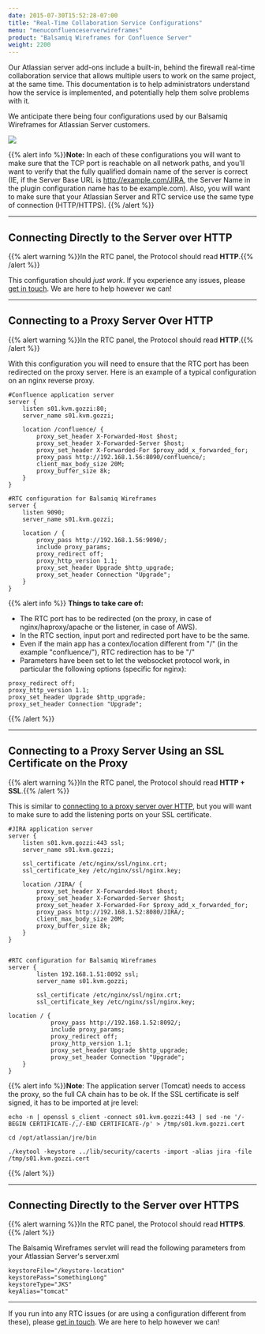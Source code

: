 ```yaml
---
date: 2015-07-30T15:52:28-07:00
title: "Real-Time Collaboration Service Configurations"
menu: "menuconfluenceserverwireframes"
product: "Balsamiq Wireframes for Confluence Server"
weight: 2200
---
```


Our Atlassian server add-ons include a built-in, behind the firewall real-time collaboration service that allows multiple users to work on the same project, at the same time. This documentation is to help administrators understand how the service is implemented, and potentially help them solve problems with it.

We anticipate there being four configurations used by our Balsamiq Wireframes for Atlassian Server customers.

![](//media.balsamiq.com/img/support/docs/atlassian/bwrtc.png)

{{% alert info %}}**Note:** In each of these configurations you will want to make sure that the TCP port is reachable on all network paths, and you'll want to verify that the fully qualified domain name of the server is correct (IE, if the Server Base URL is http://example.com/JIRA, the Server Name in the plugin configuration name has to be example.com). Also, you will want to make sure that your Atlassian Server and RTC service use the same type of connection (HTTP/HTTPS). {{% /alert %}}

* * *

## Connecting Directly to the Server over HTTP

{{% alert warning %}}In the RTC panel, the Protocol should read **HTTP**.{{% /alert %}}

This configuration should _just work_. If you experience any issues, please [get in touch](mailto:support@balsamiq.com). We are here to help however we can!

* * *

## Connecting to a Proxy Server Over HTTP

{{% alert warning %}}In the RTC panel, the Protocol should read **HTTP**.{{% /alert %}}

With this configuration you will need to ensure that the RTC port has been redirected on the proxy server. Here is an example of a typical configuration on an nginx reverse proxy.

```
#Confluence application server
server {
    listen s01.kvm.gozzi:80;
    server_name s01.kvm.gozzi;

    location /confluence/ {
        proxy_set_header X-Forwarded-Host $host;
        proxy_set_header X-Forwarded-Server $host;
        proxy_set_header X-Forwarded-For $proxy_add_x_forwarded_for;
        proxy_pass http://192.168.1.56:8090/confluence/;
        client_max_body_size 20M;
        proxy_buffer_size 8k;
    }
}

#RTC configuration for Balsamiq Wireframes
server {
    listen 9090;
    server_name s01.kvm.gozzi;

    location / {
        proxy_pass http://192.168.1.56:9090/;
        include proxy_params;
        proxy_redirect off;
        proxy_http_version 1.1;
        proxy_set_header Upgrade $http_upgrade;
        proxy_set_header Connection "Upgrade";
    }
}
```

{{% alert info %}}
**Things to take care of:**

- The RTC port has to be redirected (on the proxy, in case of nginx/haproxy/apache or the listener, in case of AWS).
- In the RTC section, input port and redirected port have to be the same.
- Even if the main app has a contex/location different from "/" (in the example "confluence/"), RTC redirection has to be "/"
- Parameters have been set to let the websocket protocol work, in particular the following options (specific for nginx):

```
proxy_redirect off;
proxy_http_version 1.1;
proxy_set_header Upgrade $http_upgrade;
proxy_set_header Connection "Upgrade";
```
{{% /alert %}}

* * *

## Connecting to a Proxy Server Using an SSL Certificate on the Proxy

{{% alert warning %}}In the RTC panel, the Protocol should read **HTTP + SSL**.{{% /alert %}}

This is similar to [connecting to a proxy server over HTTP](#connecting-to-a-proxy-server-over-http), but you will want to make sure to add the listening ports on your SSL certificate.

```
#JIRA application server
server {
    listen s01.kvm.gozzi:443 ssl;
    server_name s01.kvm.gozzi;

    ssl_certificate /etc/nginx/ssl/nginx.crt;
    ssl_certificate_key /etc/nginx/ssl/nginx.key;

    location /JIRA/ {
        proxy_set_header X-Forwarded-Host $host;
        proxy_set_header X-Forwarded-Server $host;
        proxy_set_header X-Forwarded-For $proxy_add_x_forwarded_for;
        proxy_pass http://192.168.1.52:8080/JIRA/;
        client_max_body_size 20M;
        proxy_buffer_size 8k;
    }
}


#RTC configuration for Balsamiq Wireframes
server {
        listen 192.168.1.51:8092 ssl;
        server_name s01.kvm.gozzi;

        ssl_certificate /etc/nginx/ssl/nginx.crt;
        ssl_certificate_key /etc/nginx/ssl/nginx.key;

location / {
            proxy_pass http://192.168.1.52:8092/;
            include proxy_params;
            proxy_redirect off;
            proxy_http_version 1.1;
            proxy_set_header Upgrade $http_upgrade;
            proxy_set_header Connection "Upgrade";
    }
}
```
{{% alert info %}}**Note**: The application server (Tomcat) needs to access the proxy, so the full CA chain has to be ok.
If the SSL certificate is self signed, it has to be imported at jre level:

```
echo -n | openssl s_client -connect s01.kvm.gozzi:443 | sed -ne '/-BEGIN CERTIFICATE-/,/-END CERTIFICATE-/p' > /tmp/s01.kvm.gozzi.cert

cd /opt/atlassian/jre/bin

./keytool -keystore ../lib/security/cacerts -import -alias jira -file /tmp/s01.kvm.gozzi.cert
```
{{% /alert %}}

* * *

## Connecting Directly to the Server over HTTPS

{{% alert warning %}}In the RTC panel, the Protocol should read **HTTPS**.{{% /alert %}}

The Balsamiq Wireframes servlet will read the following parameters from your Atlassian Server's server.xml

```
keystoreFile="/keystore-location"
keystorePass="somethingLong"
keystoreType="JKS"
keyAlias="tomcat"
```
* * *

If you run into any RTC issues (or are using a configuration different from these), please [get in touch](mailto:support@balsamiq.com). We are here to help however we can!
